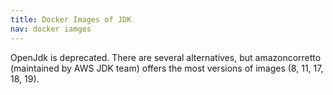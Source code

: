 ```yaml
---
title: Docker Images of JDK
nav: docker iamges
---
```


OpenJdk is deprecated. There are several alternatives, but amazoncorretto (maintained by AWS JDK team) offers the most versions of images (8, 11, 17, 18, 19).